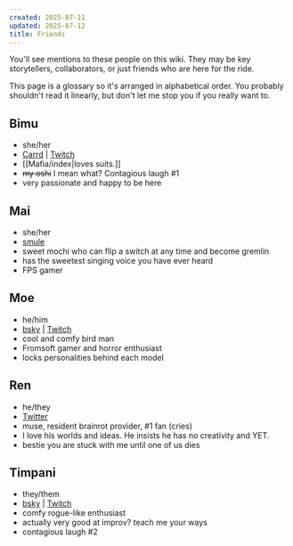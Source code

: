 ```yaml
---
created: 2025-07-11
updated: 2025-07-12
title: Friends
---
```

You'll see mentions to these people on this wiki. They may be key storytellers, collaborators, or just friends who are here for the ride.

This page is a glossary so it's arranged in alphabetical order. You probably shouldn't read it linearly, but don't let me stop you if you really want to.

## Bimu
- she/her
- [Carrd](https://bimuu.uwu.ai/) | [Twitch](https://www.twitch.tv/bimuu_)
- [[Mafia/index|loves suits.]]
- ~~my oshi~~ I mean what? Contagious laugh #1
- very passionate and happy to be here

## Mai
- she/her
- [smule](https://www.smule.com/maimochii)
- sweet mochi who can flip a switch at any time and become gremlin
- has the sweetest singing voice you have ever heard
- FPS gamer

## Moe
- he/him
- [bsky](https://bsky.app/profile/moewolf.bsky.social) | [Twitch](https://www.twitch.tv/moe_wolf)
- cool and comfy bird man
- Fromsoft gamer and horror enthusiast
- locks personalities behind each model

## Ren
- he/they
- [Twitter](https://twitter.com/a_rennya)
- muse, resident brainrot provider, #1 fan (cries)
- I love his worlds and ideas. He insists he has no creativity and YET.
- bestie you are stuck with me until one of us dies

## Timpani
- they/them
- [bsky](https://bsky.app/profile/timpaniumbra.bsky.social) | [Twitch](https://www.twitch.tv/timpaniumbra)
- comfy rogue-like enthusiast
- actually very good at improv? teach me your ways
- contagious laugh #2
